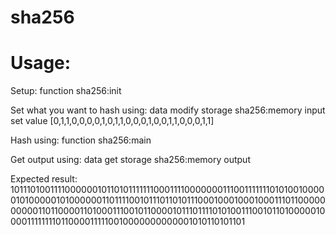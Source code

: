 # sha256

# Usage:

Setup:
function sha256:init

Set what you want to hash using:
data modify storage sha256:memory input set value [0,1,1,0,0,0,0,1,0,1,1,0,0,0,1,0,0,1,1,0,0,0,1,1]

Hash using:
function sha256:main

Get output using:
data get storage sha256:memory output

Expected result:
1011101001111000000101101011111110001111000000011100111111101010010000010100000101000000110111100101110110101110001000100010001110110000000000110110000110100011100101100001011101111010100111001011010000010000111111110110000111110010000000000001010110101101
